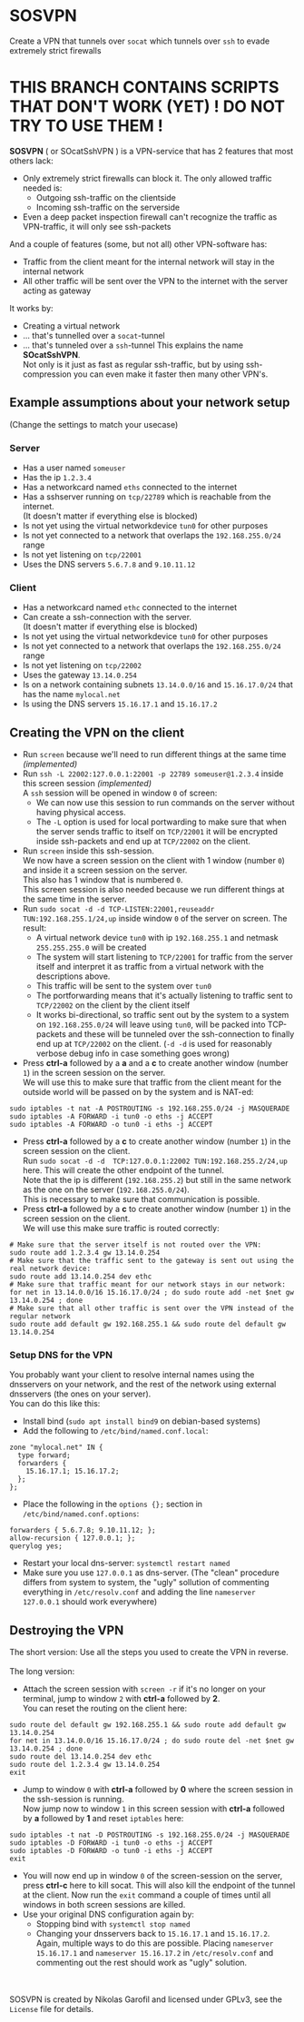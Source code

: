 # SOSVPN
Create a VPN that tunnels over `socat` which tunnels over `ssh` to evade extremely strict firewalls

# __THIS BRANCH CONTAINS SCRIPTS THAT DON'T WORK (YET) ! DO NOT TRY TO USE THEM !__

__SOSVPN__ ( or SOcatSshVPN ) is a VPN-service that has 2 features that most others lack:
- Only extremely strict firewalls can block it. The only allowed traffic needed is:
  - Outgoing ssh-traffic on the clientside
  - Incoming ssh-traffic on the serverside
- Even a deep packet inspection firewall can't recognize the traffic as VPN-traffic, it will only see ssh-packets

And a couple of features (some, but not all) other VPN-software has:
- Traffic from the client meant for the internal network will stay in the internal network
- All other traffic will be sent over the VPN to the internet with the server acting as gateway

It works by:
- Creating a virtual network
- ... that's tunnelled over a `socat`-tunnel
- ... that's tunneled over a `ssh`-tunnel
This explains the name __SOcatSshVPN__.<br>
Not only is it just as fast as regular ssh-traffic, but by using ssh-compression you can even make it faster then many other VPN's.

## Example assumptions about your network setup
(Change the settings to match your usecase)
### Server
- Has a user named `someuser`
- Has the ip `1.2.3.4`
- Has a networkcard named `eths` connected to the internet
- Has a sshserver running on `tcp/22789` which is reachable from the internet.<br>(It doesn't matter if everything else is blocked)
- Is not yet using the virtual networkdevice `tun0` for other purposes
- Is not yet connected to a network that overlaps the `192.168.255.0/24` range
- Is not yet listening on `tcp/22001`
- Uses the DNS servers `5.6.7.8` and `9.10.11.12`
### Client
- Has a networkcard named `ethc` connected to the internet
- Can create a ssh-connection with the server.<br>(It doesn't matter if everything else is blocked)
- Is not yet using the virtual networkdevice `tun0` for other purposes
- Is not yet connected to a network that overlaps the `192.168.255.0/24` range
- Is not yet listening on `tcp/22002`
- Uses the gateway `13.14.0.254`
- Is on a network containing subnets `13.14.0.0/16` and `15.16.17.0/24` that has the name `mylocal.net`
- Is using the DNS servers `15.16.17.1` and `15.16.17.2`

## Creating the VPN on the client
- Run `screen` because we'll need to run different things at the same time _(implemented)_
- Run `ssh -L 22002:127.0.0.1:22001 -p 22789 someuser@1.2.3.4` inside this screen session _(implemented)_<br>A `ssh` session will be opened in window `0` of screen:
  - We can now use this session to run commands on the server without having physical access.
  - The `-L` option is used for local portwarding to make sure that when the server sends traffic to itself on `TCP/22001` it will be encrypted inside ssh-packets and end up at `TCP/22002` on the client.
- Run `screen` inside this ssh-session.<br>We now have a screen session on the client with 1 window (number `0`) and inside it a screen session on the server.<br>This also has 1 window that is numbered `0`.<br>This screen session is also needed because we run different things at the same time in the server.
- Run `sudo socat -d -d TCP-LISTEN:22001,reuseaddr TUN:192.168.255.1/24,up` inside window `0` of the server on screen. The result:
  - A virtual network device `tun0` with ip `192.168.255.1` and netmask `255.255.255.0` will be created
  - The system will start listening to `TCP/22001` for traffic from the server itself and interpret it as traffic from a virtual network with the descriptions above.
  - This traffic will be sent to the system over `tun0`
  - The portforwarding means that it's actually listening to traffic sent to `TCP/22002` on the client by the client itself
  - It works bi-directional, so traffic sent out by the system to a system on `192.168.255.0/24` will leave using `tun0`, will be packed into TCP-packets and these will be tunneled over the ssh-connection to finally end up at `TCP/22002` on the client.
(`-d -d` is used for reasonably verbose debug info in case something goes wrong)
- Press __ctrl-a__ followed by a __a__ and a __c__ to create another window (number `1`) in the screen session on the server.<br>We will use this to make sure that traffic from the client meant for the outside world will be passed on by the system and is NAT-ed:
```
sudo iptables -t nat -A POSTROUTING -s 192.168.255.0/24 -j MASQUERADE
sudo iptables -A FORWARD -i tun0 -o eths -j ACCEPT
sudo iptables -A FORWARD -o tun0 -i eths -j ACCEPT
```
- Press __ctrl-a__ followed by a __c__ to create another window (number `1`) in the screen session on the client.<br>Run `sudo socat -d -d  TCP:127.0.0.1:22002 TUN:192.168.255.2/24,up` here. This will create the other endpoint of the tunnel.<br>Note that the ip is different (`192.168.255.2`) but still in the same network as the one on the server (`192.168.255.0/24`).<br>This is necessary to make sure that communication is possible.
- Press __ctrl-a__ followed by a __c__ to create another window (number `1`) in the screen session on the client.<br>We will use this make sure traffic is routed correctly:
```
# Make sure that the server itself is not routed over the VPN:
sudo route add 1.2.3.4 gw 13.14.0.254
# Make sure that the traffic sent to the gateway is sent out using the real network device:
sudo route add 13.14.0.254 dev ethc
# Make sure that traffic meant for our network stays in our network:
for net in 13.14.0.0/16 15.16.17.0/24 ; do sudo route add -net $net gw 13.14.0.254 ; done
# Make sure that all other traffic is sent over the VPN instead of the regular network
sudo route add default gw 192.168.255.1 && sudo route del default gw 13.14.0.254
```
### Setup DNS for the VPN
You probably want your client to resolve internal names using the dnsservers on your network, and the rest of the network using external dnsservers (the ones on your server).<br>You can do this like this:
- Install bind (`sudo apt install bind9` on debian-based systems)
- Add the following to `/etc/bind/named.conf.local`:
```
zone "mylocal.net" IN {
  type forward;
  forwarders {
    15.16.17.1; 15.16.17.2;
  };
};
```
- Place the following in the `options {};` section in `/etc/bind/named.conf.options`:
```
forwarders { 5.6.7.8; 9.10.11.12; };
allow-recursion { 127.0.0.1; };
querylog yes;
```
- Restart your local dns-server: `systemctl restart named`
- Make sure you use `127.0.0.1` as dns-server. (The "clean" procedure differs from system to system, the "ugly" sollution of commenting everything in `/etc/resolv.conf` and adding the line `nameserver 127.0.0.1` should work everywhere)
## Destroying the VPN
The short version: Use all the steps you used to create the VPN in reverse.<br><br>The long version:
- Attach the screen session with  `screen -r` if it's no longer on your terminal, jump to window `2` with __ctrl-a__ followed by __2__.<br>You can reset the routing on the client here:
```
sudo route del default gw 192.168.255.1 && sudo route add default gw 13.14.0.254
for net in 13.14.0.0/16 15.16.17.0/24 ; do sudo route del -net $net gw 13.14.0.254 ; done
sudo route del 13.14.0.254 dev ethc
sudo route del 1.2.3.4 gw 13.14.0.254
exit
```
- Jump to window `0` with __ctrl-a__ followed by __0__ where the screen session in the ssh-session is running.<br>Now jump now to window `1` in this screen session with __ctrl-a__ followed by __a__ followed by __1__ and reset `iptables` here:
```
sudo iptables -t nat -D POSTROUTING -s 192.168.255.0/24 -j MASQUERADE
sudo iptables -D FORWARD -i tun0 -o eths -j ACCEPT
sudo iptables -D FORWARD -o tun0 -i eths -j ACCEPT
exit
```
- You will now end up in window `0` of the screen-session on the server, press __ctrl-c__ here to kill socat. This will also kill the endpoint of the tunnel at the client. Now run the `exit` command a couple of times until all windows in both screen sessions are killed.
- Use your original DNS configuration again by:
  -  Stopping bind with `systemctl stop named`
  -  Changing your dnsservers back to `15.16.17.1` and `15.16.17.2`.<br>Again, multiple ways to do this are possible. Placing `nameserver 15.16.17.1` and `nameserver 15.16.17.2` in `/etc/resolv.conf` and commenting out the rest should work as "ugly" solution.

<br><br>SOSVPN is created by Nikolas Garofil and licensed under GPLv3, see the `License` file for details.
